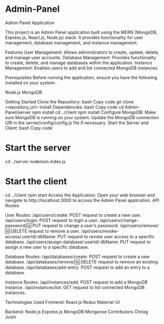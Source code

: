 # Admin-Panel
Admin Panel Application

This project is an Admin Panel application built using the MERN (MongoDB, Express.js, React.js, Node.js) stack. It provides functionality for user management, database management, and instance management.

Features
User Management: Allows administrators to create, update, delete, and manage user accounts.
Database Management: Provides functionality to create, delete, and manage databases within the application.
Instance Management: Enables users to add and list connected MongoDB instances.

Prerequisites
Before running the application, ensure you have the following installed on your system:

Node.js
MongoDB

Getting Started
Clone the Repository:
bash
Copy code
git clone <repository_url>
Install Dependencies:
bash
Copy code
cd Admin-Panel/server
npm install
cd ../client
npm install
Configure MongoDB:
Make sure MongoDB is running on your system.
Update the MongoDB connection URI in the server/config/config.js file if necessary.
Start the Server and Client:
bash
Copy code
# Start the server
cd ../server
nodemon index.js

# Start the client
cd ../client
npm start
Access the Application:
Open your web browser and navigate to http://localhost:3000 to access the Admin Panel application.
API Routes

User Routes:
/api/users/create: POST request to create a new user.
/api/users/login: POST request to login a user.
/api/users/change-password/:id: PUT request to change a user's password.
/api/users/remove/:id: DELETE request to remove a user.
/api/users/revoke-access/:userId/:dbName: PUT request to revoke user access to a specific database.
/api/users/assign-database/:userId/:dbName: PUT request to assign a new user to a specific database.

Database Routes:
/api/databases/create: POST request to create a new database.
/api/databases/remove/:id: DELETE request to remove an existing database.
/api/databases/add-entry: POST request to add an entry to a database.

Instance Routes:
/api/instances/add: POST request to add a MongoDB instance.
/api/instances/list: GET request to list connected MongoDB instances.

Technologies Used
Frontend:
React.js
Redux
Material-UI

Backend:
Node.js
Express.js
MongoDB
Mongoose
Contributors
Chirag Joshi
